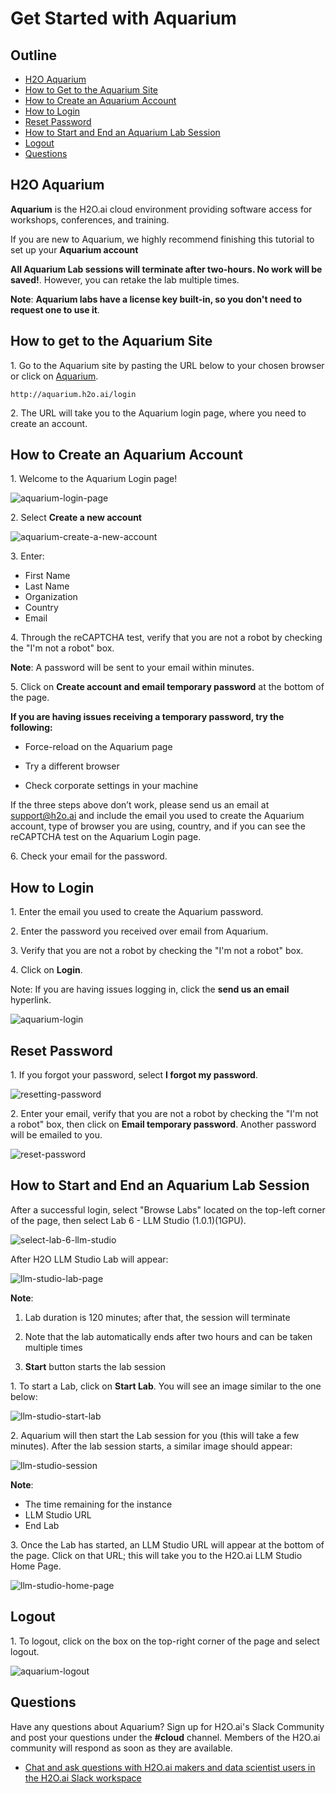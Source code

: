 
# Get Started with Aquarium

## Outline

- [H2O Aquarium](#h2o-aquarium)
- [How to Get to the Aquarium Site ](#how-to-get-to-the-aquarium-site)
- [How to Create an Aquarium Account](#how-to-create-an-aquarium-account)
- [How to Login](#how-to-login)
- [Reset Password ](#reset-password)
- [How to Start and End an Aquarium Lab Session](#how-to-start-and-end-an-aquarium-lab-session)
- [Logout](#logout)
- [Questions](#questions)

## H2O Aquarium

**Aquarium** is the H2O.ai cloud environment providing software access for workshops, conferences, and training.

If you are new to  Aquarium, we highly recommend finishing this tutorial to set up your **Aquarium account**

**All Aquarium Lab sessions will terminate after two-hours. No work will be saved!**. However, you can retake the lab multiple times.

**Note**: **Aquarium labs have a license key built-in, so you don't need to request one to use it**.


## How to get to the Aquarium Site

1\. Go to the Aquarium site by pasting the URL below to your chosen browser or click on [Aquarium](http://aquarium.h2o.ai/login).

```http://aquarium.h2o.ai/login```

2\. The URL will take you to the Aquarium login page, where you need to create an account.

## How to Create an Aquarium Account

1\. Welcome to the Aquarium Login page!

![aquarium-login-page](assets/aquarium-login-page.jpg)

2\. Select **Create a new account**

![aquarium-create-a-new-account](assets/aquarium-create-a-new-account.jpg)

3\. Enter:

 - First Name
 - Last Name
 - Organization
 - Country
 - Email

4\. Through the reCAPTCHA test, verify that you are not a robot by checking the "I'm not a robot" box.

**Note**: A password will be sent to your email within minutes.

5\. Click on **Create account and email temporary password** at the bottom of the page.

**If you are having issues receiving a temporary password, try the following:**

- Force-reload on the Aquarium page

- Try a different browser

- Check corporate settings in your machine

If the three steps above don’t work, please send us an email at support@h2o.ai and include the email you used to create the Aquarium account, type of browser you are using, country, and if you can see the reCAPTCHA test on the Aquarium Login page. 


6\. Check your email for the password.

## How to Login

1\. Enter the email you used to create the Aquarium password.

2\. Enter the password you received over email from Aquarium.

3\. Verify that you are not a robot by checking the "I'm not a robot" box.

4\. Click on **Login**.
 
Note: If you are having issues logging in, click the **send us an email** hyperlink.


![aquarium-login](assets/aquarium-login.jpg)

## Reset Password 

1\. If you forgot your password, select **I forgot my password**.

![resetting-password](assets/resetting-password.jpg)

2\. Enter your email, verify that you are not a robot by checking the "I'm not a robot" box, then click on **Email temporary password**. Another password will be emailed to you.

![reset-password](assets/reset-password.jpg)

## How to Start and End an Aquarium Lab Session

After a successful login, select "Browse Labs" located on the top-left corner of the page, then select Lab 6 - LLM Studio (1.0.1)(1GPU).

![select-lab-6-llm-studio](assets/select-lab-6-llm-studio.jpg)


After H2O LLM Studio Lab will appear:

![llm-studio-lab-page](assets/llm-studio-lab-page.jpg)


**Note**: 
1. Lab duration is 120 minutes; after that, the session will terminate

2. Note that the lab automatically ends after two hours and can be taken multiple times

3. **Start** button starts the lab session

1\. To start a Lab, click on **Start Lab**. You will see an image similar to the one below:

![llm-studio-start-lab](assets/llm-studio-start-lab.jpg)

2\. Aquarium will then start the Lab session for you (this will take a few minutes). After the lab session starts, a similar image should appear:

![llm-studio-session](assets/llm-studio-session.jpg)

**Note**:

 - The time remaining for the instance
 - LLM Studio URL
 - End Lab 

3\. Once the Lab has started, an LLM Studio URL will appear at the bottom of the page. Click on that URL; this will take you to the H2O.ai LLM Studio Home Page.

![llm-studio-home-page](assets/llm-studio-home-page.jpg)


## Logout

1\. To logout, click on the box on the top-right corner of the page and select logout.

![aquarium-logout](assets/aquarium-logout.jpg)

## Questions

Have any questions about Aquarium? Sign up for H2O.ai's Slack Community and post your questions under the **#cloud** channel. Members of the H2O.ai community will respond as soon as they are available.

- [Chat and ask questions with H2O.ai makers and data scientist users in the H2O.ai Slack workspace](https://www.h2o.ai/h2ousers/)




